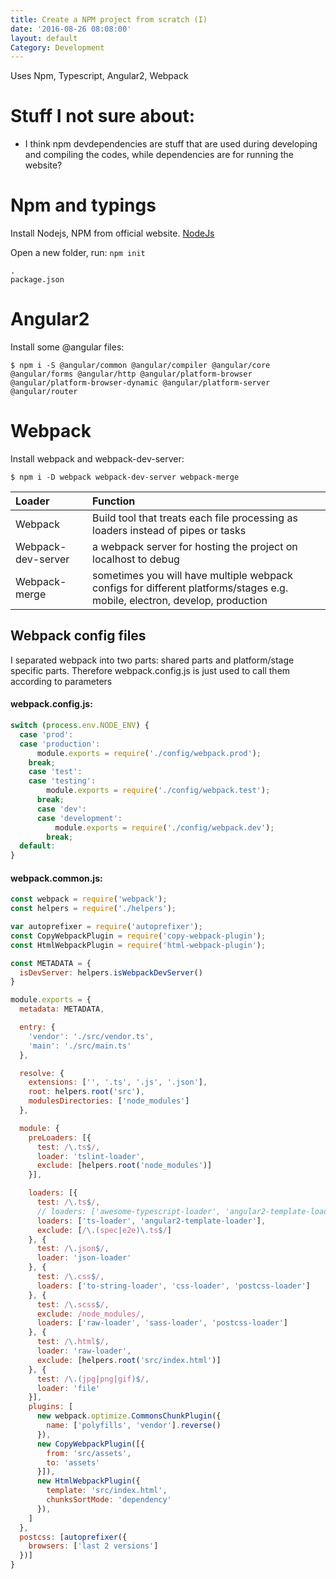 ```yaml
---
title: Create a NPM project from scratch (I)
date: '2016-08-26 08:08:00'
layout: default
Category: Development
---
```

Uses Npm, Typescript, Angular2, Webpack

# Stuff I not sure about:
- I think npm devdependencies are stuff that are used during developing and compiling the codes, while dependencies are for running the website?


# Npm and typings
Install Nodejs, NPM from official website. [NodeJs](https://nodejs.org/)

Open a new folder, run: `npm init`

```
.
package.json
```

# Angular2
Install some @angular files:

```
$ npm i -S @angular/common @angular/compiler @angular/core @angular/forms @angular/http @angular/platform-browser @angular/platform-browser-dynamic @angular/platform-server @angular/router
```

# Webpack
Install webpack and webpack-dev-server:

```
$ npm i -D webpack webpack-dev-server webpack-merge
```

|Loader| Function|
|:-|:-|
|Webpack| Build tool that treats each file processing as loaders instead of pipes or tasks|
|Webpack-dev-server| a webpack server for hosting the project on localhost to debug|
|Webpack-merge|sometimes you will have multiple webpack configs for different platforms/stages e.g. mobile, electron, develop, production|


## Webpack config files
I separated webpack into two parts: shared parts and platform/stage specific parts. Therefore webpack.config.js is just used to call them according to parameters

#### webpack.config.js:
```js
switch (process.env.NODE_ENV) {
  case 'prod':
  case 'production':
      module.exports = require('./config/webpack.prod');
    break;
    case 'test':
    case 'testing':
        module.exports = require('./config/webpack.test');
      break;
      case 'dev':
      case 'development':
          module.exports = require('./config/webpack.dev');
        break;
  default:
}
```

#### webpack.common.js:
```js
const webpack = require('webpack');
const helpers = require('./helpers');

var autoprefixer = require('autoprefixer');
const CopyWebpackPlugin = require('copy-webpack-plugin');
const HtmlWebpackPlugin = require('html-webpack-plugin');

const METADATA = {
  isDevServer: helpers.isWebpackDevServer()
}

module.exports = {
  metadata: METADATA,

  entry: {
    'vendor': './src/vendor.ts',
    'main': './src/main.ts'
  },

  resolve: {
    extensions: ['', '.ts', '.js', '.json'],
    root: helpers.root('src'),
    modulesDirectories: ['node_modules']
  },

  module: {
    preLoaders: [{
      test: /\.ts$/,
      loader: 'tslint-loader',
      exclude: [helpers.root('node_modules')]
    }],

    loaders: [{
      test: /\.ts$/,
      // loaders: ['awesome-typescript-loader', 'angular2-template-loader'],
      loaders: ['ts-loader', 'angular2-template-loader'],
      exclude: [/\.(spec|e2e)\.ts$/]
    }, {
      test: /\.json$/,
      loader: 'json-loader'
    }, {
      test: /\.css$/,
      loaders: ['to-string-loader', 'css-loader', 'postcss-loader']
    }, {
      test: /\.scss$/,
      exclude: /node_modules/,
      loaders: ['raw-loader', 'sass-loader', 'postcss-loader']
    }, {
      test: /\.html$/,
      loader: 'raw-loader',
      exclude: [helpers.root('src/index.html')]
    }, {
      test: /\.(jpg|png|gif)$/,
      loader: 'file'
    }],
    plugins: [
      new webpack.optimize.CommonsChunkPlugin({
        name: ['polyfills', 'vendor'].reverse()
      }),
      new CopyWebpackPlugin([{
        from: 'src/assets',
        to: 'assets'
      }]),
      new HtmlWebpackPlugin({
        template: 'src/index.html',
        chunksSortMode: 'dependency'
      }),
    ]
  },
  postcss: [autoprefixer({
    browsers: ['last 2 versions']
  })]
}

```
